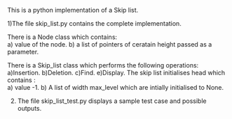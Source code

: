 This is a python implementation of a Skip list.

1)The file skip_list.py contains the complete implementation.  

There is a Node class which contains:  
a) value of the node. 
b) a list of pointers of ceratain height passed as a parameter. 

There is a Skip_list class which performs the following operations:  
a)Insertion. 
b)Deletion. 
c)Find. 
e)Display. 
The skip list initialises head which contains :  
a) value -1. 
b) A list of width max_level which are intially initialised to None. 

2) The file skip_list_test.py displays a sample test case and possible outputs. 
